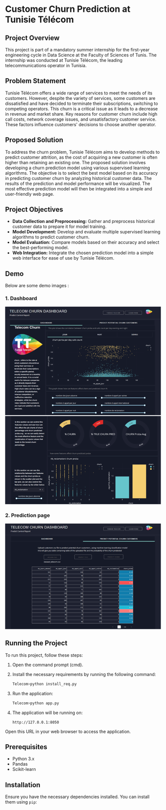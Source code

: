 # Customer Churn Prediction at Tunisie Télécom

## Project Overview

This project is part of a mandatory summer internship for the first-year engineering cycle in Data Science at the Faculty of Sciences of Tunis. The internship was conducted at Tunisie Télécom, the leading telecommunications operator in Tunisia.

## Problem Statement

Tunisie Télécom offers a wide range of services to meet the needs of its customers. However, despite the variety of services, some customers are dissatisfied and have decided to terminate their subscriptions, switching to competing operators. This churn is a critical issue as it leads to a decrease in revenue and market share. Key reasons for customer churn include high call costs, network coverage issues, and unsatisfactory customer service. These factors influence customers' decisions to choose another operator.

## Proposed Solution

To address the churn problem, Tunisie Télécom aims to develop methods to predict customer attrition, as the cost of acquiring a new customer is often higher than retaining an existing one. The proposed solution involves developing a churn prediction model using various supervised learning algorithms. The objective is to select the best model based on its accuracy in predicting customer churn by analyzing historical customer data. The results of the prediction and model performance will be visualized. The most effective prediction model will then be integrated into a simple and user-friendly web page.

## Project Objectives

- **Data Collection and Preprocessing:** Gather and preprocess historical customer data to prepare it for model training.
- **Model Development:** Develop and evaluate multiple supervised learning algorithms to predict customer churn.
- **Model Evaluation:** Compare models based on their accuracy and select the best-performing model.
- **Web Integration:** Integrate the chosen prediction model into a simple web interface for ease of use by Tunisie Télécom.


## Demo

Below are some demo images :

### 1. Dashboard
![Dashboard](./im1.PNG)
![Dashboard](./im3.PNG)
### 2. Prediction page
![Dashboard](./im2.PNG)


## Running the Project

To run this project, follow these steps:

1. Open the command prompt (cmd).

2. Install the necessary requirements by running the following command:
    ```bash
    Telecom>python install_req.py
    ```

3. Run the application:
    ```bash
    Telecom>python app.py
    ```

4. The application will be running on:
    ```
    http://127.0.0.1:8050
    ```

Open this URL in your web browser to access the application.

## Prerequisites

- Python 3.x
- Pandas
- Scikit-learn

## Installation

Ensure you have the necessary dependencies installed. You can install them using `pip`:

